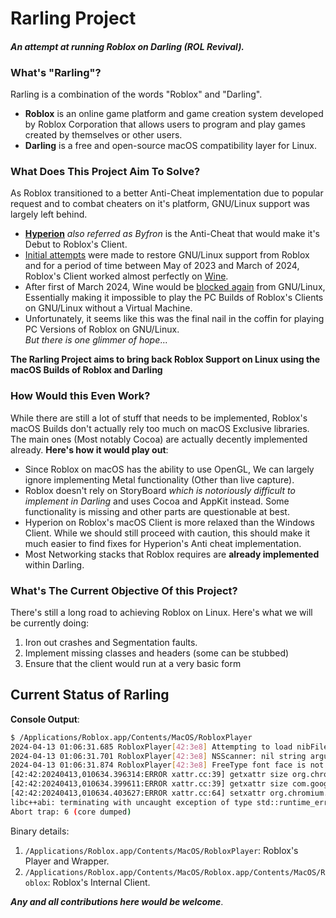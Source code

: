 # Rarling Project
#### *An attempt at running Roblox on Darling (ROL Revival).*

### What's "Rarling"?
Rarling is a combination of the words "Roblox" and "Darling".     
- **Roblox** is an online game platform and game creation system developed by Roblox Corporation that allows users to program and play games created by themselves or other users.
- **Darling** is a free and open-source macOS compatibility layer for Linux.

### What Does This Project Aim To Solve?
As Roblox transitioned to a better Anti-Cheat implementation due to popular request and to combat cheaters on it's platform, GNU/Linux support was largely left behind.      
- [**Hyperion**](https://roblox.fandom.com/wiki/Hyperion) *also referred as Byfron* is the Anti-Cheat that would make it's Debut to Roblox's Client.     
- [Initial attempts](https://devforum.roblox.com/t/the-new-roblox-64-bit-byfron-client-forbids-wine-users-from-using-it-most-likely-unintentional/2305528) were made to restore GNU/Linux support from Roblox and for a period of time between May of 2023 and March of 2024, Roblox's Client worked almost perfectly on [Wine](https://en.wikipedia.org/wiki/Wine_(software)).     
- After first of March 2024, Wine would be [blocked again](https://devforum.roblox.com/t/why-isnt-hyperion-an-anti-cheat/2840095/33) from GNU/Linux, Essentially making it impossible to play the PC Builds of Roblox's Clients on GNU/Linux without a Virtual Machine.
- Unfortunately, it seems like this was the final nail in the coffin for playing PC Versions of Roblox on GNU/Linux.    
*But there is one glimmer of hope*...   

**The Rarling Project aims to bring back Roblox Support on Linux using the macOS Builds of Roblox and Darling**

### How Would this Even Work?

While there are still a lot of stuff that needs to be implemented, Roblox's macOS Builds don't actually rely too much on macOS Exclusive libraries. The main ones (Most notably Cocoa) are actually decently implemented already.
**Here's how it would play out**:
- Since Roblox on macOS has the ability to use OpenGL, We can largely ignore implementing Metal functionality (Other than live capture).
- Roblox doesn't rely on StoryBoard *which is notoriously difficult to implement in Darling* and uses Cocoa and AppKit instead. Some functionality is missing and other parts are questionable at best.
- Hyperion on Roblox's macOS Client is more relaxed than the Windows Client. While we should still proceed with caution, this should make it much easier to find fixes for Hyperion's Anti cheat implementation.
- Most Networking stacks that Roblox requires are __already implemented__ within Darling.

### What's The Current Objective Of this Project?
There's still a long road to achieving Roblox on Linux. Here's what we will be currently doing:   
1) Iron out crashes and Segmentation faults.
2) Implement missing classes and headers (some can be stubbed)
3) Ensure that the client would run at a very basic form

## Current Status of Rarling
**Console Output**:
```sh
$ /Applications/Roblox.app/Contents/MacOS/RobloxPlayer
2024-04-13 01:06:31.685 RobloxPlayer[42:3e8] Attempting to load nibFile MainMenu
2024-04-13 01:06:31.701 RobloxPlayer[42:3e8] NSScanner: nil string argument
2024-04-13 01:06:31.874 RobloxPlayer[42:3e8] FreeType font face is not scalable
[42:42:20240413,010634.396314:ERROR xattr.cc:39] getxattr size org.chromium.crashpad.database.initialized on file /Users/RarlingProject/Library/Logs/Roblox/crashes: Operation not supported on socket (102)
[42:42:20240413,010634.399611:ERROR xattr.cc:39] getxattr size com.googlecode.crashpad.initialized on file /Users/RarlingProject/Library/Logs/Roblox/crashes: Operation not supported on socket (102)
[42:42:20240413,010634.403627:ERROR xattr.cc:64] setxattr org.chromium.crashpad.database.initialized on file /Users/RarlingProject/Library/Logs/Roblox/crashes: Operation not supported on socket (102)
libc++abi: terminating with uncaught exception of type std::runtime_error: Failed to initialize crash reporter
Abort trap: 6 (core dumped)
```

Binary details:   
1) `/Applications/Roblox.app/Contents/MacOS/RobloxPlayer`: Roblox's Player and Wrapper.
2) `/Applications/Roblox.app/Contents/MacOS/Roblox.app/Contents/MacOS/Roblox`: Roblox's Internal Client.

***Any and all contributions here would be welcome***.
